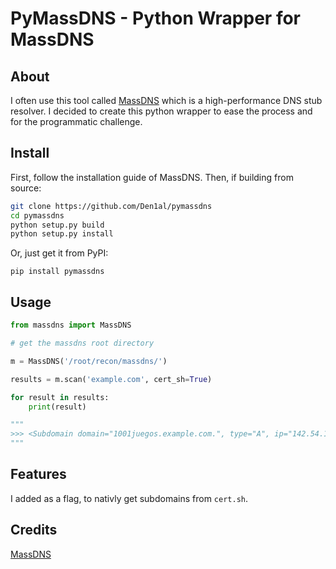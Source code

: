 # PyMassDNS - Python Wrapper for MassDNS

## About

I often use this tool called [MassDNS](https://github.com/blechschmidt/massdns) which is a high-performance DNS stub resolver. I decided to create this python wrapper to ease the process and for the programmatic challenge.

## Install

First, follow the installation guide of MassDNS.
Then, if building from source:

```bash
git clone https://github.com/Den1al/pymassdns
cd pymassdns
python setup.py build
python setup.py install
```

Or, just get it from PyPI:

```
pip install pymassdns
```

## Usage

```python
from massdns import MassDNS

# get the massdns root directory

m = MassDNS('/root/recon/massdns/')

results = m.scan('example.com', cert_sh=True)

for result in results:
    print(result)

"""
>>> <Subdomain domain="1001juegos.example.com.", type="A", ip="142.54.173.92"> ...
"""
```

## Features

I added as a flag, to nativly get subdomains from `cert.sh`.

## Credits

[MassDNS](https://github.com/blechschmidt/massdns)
